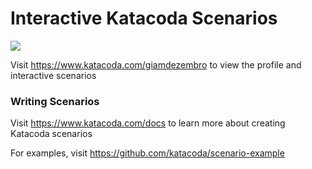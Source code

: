 # Interactive Katacoda Scenarios

[![](http://shields.katacoda.com/katacoda/giamdezembro/count.svg)](https://www.katacoda.com/giamdezembro "Get your profile on Katacoda.com")

Visit https://www.katacoda.com/giamdezembro to view the profile and interactive scenarios

### Writing Scenarios
Visit https://www.katacoda.com/docs to learn more about creating Katacoda scenarios

For examples, visit https://github.com/katacoda/scenario-example
